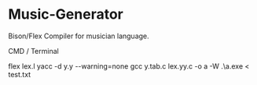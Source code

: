 # Music-Generator
Bison/Flex Compiler for musician language. 

CMD / Terminal

flex lex.l
yacc -d y.y --warning=none
gcc y.tab.c lex.yy.c -o a -W
.\a.exe < test.txt
